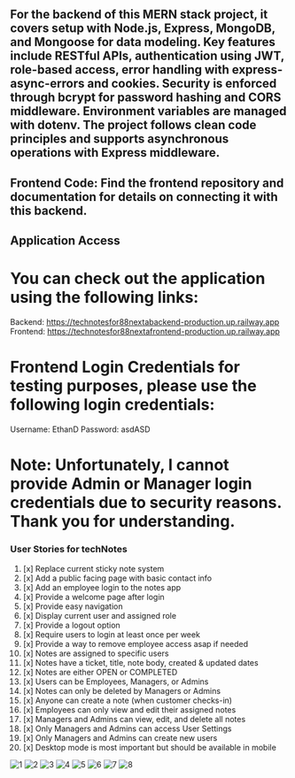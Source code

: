 ## For the backend of this MERN stack project, it covers setup with Node.js, Express, MongoDB, and Mongoose for data modeling. Key features include RESTful APIs, authentication using JWT, role-based access, error handling with express-async-errors and cookies. Security is enforced through bcrypt for password hashing and CORS middleware. Environment variables are managed with dotenv. The project follows clean code principles and supports asynchronous operations with Express middleware.

## Frontend Code: Find the frontend repository and documentation for details on connecting it with this backend.

## Application Access
# You can check out the application using the following links:
Backend: https://technotesfor88nextabackend-production.up.railway.app
Frontend: https://technotesfor88nextafrontend-production.up.railway.app

# Frontend Login Credentials for testing purposes, please use the following login credentials:
Username: EthanD
Password: asdASD
# Note: Unfortunately, I cannot provide Admin or Manager login credentials due to security reasons. Thank you for understanding.

### User Stories for techNotes
1. [x] Replace current sticky note system
2. [x] Add a public facing page with basic contact info 
3. [x] Add an employee login to the notes app
4. [x] Provide a welcome page after login
5. [x] Provide easy navigation
6. [x] Display current user and assigned role
7. [x] Provide a logout option
8. [x] Require users to login at least once per week
9. [x] Provide a way to remove employee access asap if needed
10. [x] Notes are assigned to specific users
11. [x] Notes have a ticket, title, note body, created & updated dates
12. [x] Notes are either OPEN or COMPLETED
13. [x] Users can be Employees, Managers, or Admins
14. [x] Notes can only be deleted by Managers or Admins
15. [x] Anyone can create a note (when customer checks-in)
16. [x] Employees can only view and edit their assigned notes 
17. [x] Managers and Admins can view, edit, and delete all notes 
18. [x] Only Managers and Admins can access User Settings
19. [x] Only Managers and Admins can create new users
20. [x] Desktop mode is most important but should be available in mobile

![1](https://github.com/user-attachments/assets/bc82ad89-dd79-41de-a1fc-e7acc749e299)
![2](https://github.com/user-attachments/assets/4d39a10d-37e7-4d27-82d7-dd5b9e79c009)
![3](https://github.com/user-attachments/assets/841116ef-0c21-4027-ae4b-367eff26bcfd)
![4](https://github.com/user-attachments/assets/9fe61ac9-fca9-487b-a1c8-2f92ff0f3e92)
![5](https://github.com/user-attachments/assets/1bf82954-8868-4cdf-a8b5-713894eb9817)
![6](https://github.com/user-attachments/assets/07decd88-2baf-4755-80a9-868453e5e759)
![7](https://github.com/user-attachments/assets/cfcbc042-b4e8-44dd-ad07-ec376e82ece5)
![8](https://github.com/user-attachments/assets/f2f1846d-cc53-4fb4-b4e2-85eb7bb569dd)
